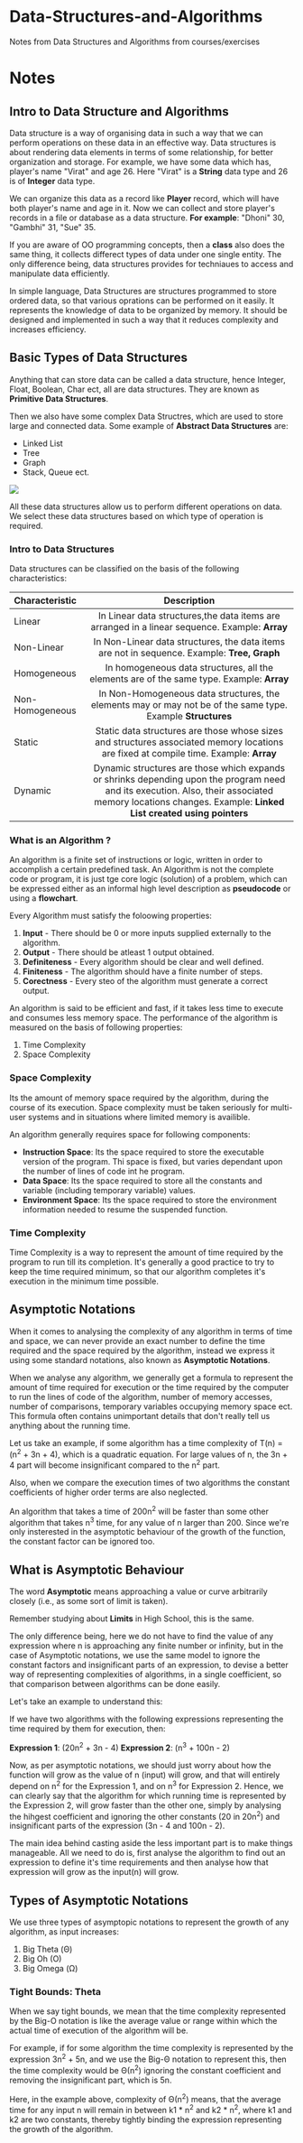 # Data-Structures-and-Algorithms
Notes from Data Structures and Algorithms from courses/exercises

# Notes

## Intro to Data Structure and Algorithms

Data structure is a way of organising data in such a way that we can perform operations on these data in an effective way. Data structures is about rendering data elements in terms of some relationship, for better organization and storage. For example, we have some data which has, player's name "Virat" and age 26. Here "Virat" is a **String** data type and 26 is of **Integer** data type.

We can organize this data as a record like **Player** record, which will have both player's name and age in it. Now we can collect and store player's records in a file or database as a data structure. **For example**: "Dhoni" 30, "Gambhi" 31, "Sue" 35.

If you are aware of OO programming concepts, then a **class** also does the same thing, it collects differect types of data under one single entity. The only difference being, data structures provides for techniaues to access and manipulate data efficiently. 

In simple language, Data Structures are structures programmed to store ordered data, so that various oprations can be performed on it easily. It represents the knowledge of data to be organized by memory. It should be designed and implemented in such a way that it reduces complexity and increases efficiency.

## Basic Types of Data Structures

Anything that can store data can be called a data structure, hence Integer, Float, Boolean, Char ect, all are data structures. They are known as **Primitive Data Structures**.

Then we also have some complex Data Structres, which are used to store large and connected data. Some example of **Abstract Data Structures** are:
- Linked List
- Tree
- Graph
- Stack, Queue ect.

![](https://github.com/Darius0852/Data-Structures-and-Algorithms/blob/main/Images/introduction-to-data-structures.gif)

All these data structures allow us to perform different operations on data. We select these data structures based on which type of operation is required.

### Intro to Data Structures

Data structures can be classified on the basis of the following characteristics:

| Characteristic  | Description |
| :---            | :----:      |
| Linear          | In Linear data structures,the data items are arranged in a linear sequence. Example: **Array** |
| Non-Linear      | In Non-Linear data structures, the data items are not in sequence. Example: **Tree, Graph** |
| Homogeneous     | In homogeneous data structures, all the elements are of the same type. Example: **Array** |
| Non-Homogeneous | In Non-Homogeneous data structures, the elements may or may not be of the same type. Example **Structures** |
| Static          | Static data structures are those whose sizes and structures associated memory locations are fixed at compile time. Example: **Array** |
| Dynamic         | Dynamic structures are those which expands or shrinks depending upon the program need and its execution. Also, their associated memory locations changes. Example: **Linked List created using pointers** |


### What is an Algorithm ?

An algorithm is a finite set of instructions or logic, written in order to accomplish a certain predefined task. An Algorithm is not the complete code or program, it is just tge core logic (solution) of a problem, which can be expressed either as an informal high level description as **pseudocode** or using a **flowchart**.

Every Algorithm must satisfy the foloowing properties:

1. **Input** - There should be 0 or more inputs supplied externally to the algorithm.
2. **Output** - There should be atleast 1 output obtained.
3. **Definiteness** - Every algorithm should be clear and well defined.
4. **Finiteness** - The algorithm should have a finite number of steps. 
5. **Corectness** - Every steo of the algorithm must generate a correct output. 

An algorithm is said to be efficient and fast, if it takes less time to execute and consumes less memory space. The performance of the algorithm is measured on the basis of following properties:

1. Time Complexity
2. Space Complexity

### Space Complexity

Its the amount of memory space required by the algorithm, during the course of its execution. Space complexity must be taken seriously for multi-user systems and in situations where limited memory is availible. 

An algorithm generally requires space for following components:
- **Instruction Space**: Its the space required to store the executable version of the program. Thi space is fixed, but varies dependant upon the number of lines of code int he program. 
- **Data Space**: Its the space required to store all the constants and variable (including temporary variable) values.
- **Environment Space**: Its the space required to store the environment information needed to resume the suspended function.

### Time Complexity

Time Complexity is a way to represent the amount of time required by the program to run till its completion. It's generally a good practice to try to keep the time required minimum, so that our algorithm completes it's execution in the minimum time possible.

## Asymptotic Notations

When it comes to analysing the complexity of any algorithm in terms of time and space, we can never provide an exact number to define the time required and the space required by the algorithm, instead we express it using some standard notations, also known as **Asymptotic Notations**.

When we analyse any algorithm, we generally get a formula to represent the amount of time required for execution or the time required by the computer to run the lines of code of the algorithm, number of memory accesses, number of comparisons, temporary variables occupying memory space ect. This formula often contains unimportant details that don't really tell us anything about the running time. 

Let us take an example, if some algorithm has a time complexity of T(n) = (n<sup>2</sup> + 3n + 4), which is a quadratic equation. For large values of n, the 3n + 4 part will become insignificant compared to the n<sup>2</sup> part. 

Also, when we compare the execution times of two algorithms the constant coefficients of higher order terms are also neglected.

An algorithm that takes a time of 200n<sup>2</sup> will be faster than some other algorithm that takes n<sup>3</sup> time, for any value of n larger than 200. Since we're only insterested in the asymptotic behaviour of the growth of the function, the constant factor can be ignored too. 

## What is Asymptotic Behaviour

The word **Asymptotic** means approaching a value or curve arbitrarily closely (i.e., as some sort of limit is taken).

Remember studying about **Limits** in High School, this is the same. 

The only difference being, here we do not have to find the value of any expression where n is approaching any finite number or infinity, but in the case of Asymptotic notations, we use the same model to ignore the constant factors and insignificant parts of an expression, to devise a better way of representing complexities of algorithms, in a single coefficient, so that comparison between algorithms can be done easily. 

Let's take an example to understand this:

If we have two algorithms with the following expressions representing the time required by them for execution, then:

**Expression 1**: (20n<sup>2</sup> + 3n - 4)
**Expression 2**: (n<sup>3</sup> + 100n - 2)

Now, as per asymptotic notations, we should just worry about how the function will grow as the value of n (input) will grow, and that will entirely depend on n<sup>2</sup> for the Expression 1, and on n<sup>3</sup> for Expression 2. Hence, we can clearly say that the algorithm for which running time is represented by the Expression 2, will grow faster than the other one, simply by analysing the hihgest coefficient and ignoring the other constants (20 in 20n<sup>2</sup>) and insignificant parts of the expression (3n - 4 and 100n - 2).

The main idea behind casting aside the less important part is to make things manageable. All we need to do is, first analyse the algorithm to find out an expression to define it's time requirements and then analyse how that expression will grow as the input(n) will grow.

## Types of Asymptotic Notations

We use three types of asymptopic notations to represent the growth of any algorithm, as input increases:

1) Big Theta (Θ)
2) Big Oh (O)
3) Big Omega (Ω)

### Tight Bounds: Theta 

When we say tight bounds, we mean that the time complexity represented by the Big-O notation is like the average value or range within which the actual time of execution of the algorithm will be. 

For example, if for some algorithm the time complexity is represented by the expression 3n<sup>2</sup> + 5n, and we use the Big-Θ notation to represent this, then the time complexity would be Θ(n<sup>2</sup>) ignoring the constant coefficient and removing the insignificant part, which is 5n. 

Here, in the example above, complexity of Θ(n<sup>2</sup>) means, that the average time for any input n will remain in between k1 * n<sup>2</sup> and k2 * n<sup>2</sup>, where k1 and k2 are two constants, thereby tightly binding the expression representing the growth of the algorithm. 
